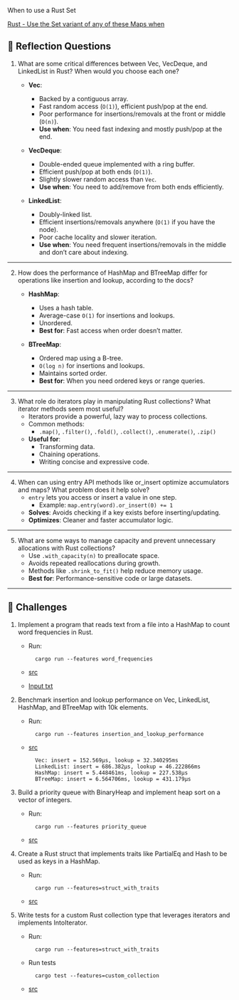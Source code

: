 When to use a Rust Set

[Rust - Use the Set variant of any of these Maps when](https://doc.rust-lang.org/std/collections/index.html#use-the-set-variant-of-any-of-these-maps-when)

## 🧠 **Reflection Questions**

1. What are some critical differences between Vec, VecDeque, and LinkedList in Rust? When would you choose each one?
    - **Vec**:
        - Backed by a contiguous array.
        - Fast random access (`O(1)`), efficient push/pop at the end.
        - Poor performance for insertions/removals at the front or middle (`O(n)`).
        - **Use when**: You need fast indexing and mostly push/pop at the end.

    - **VecDeque**:
        - Double-ended queue implemented with a ring buffer.
        - Efficient push/pop at both ends (`O(1)`).
        - Slightly slower random access than `Vec`.
        - **Use when**: You need to add/remove from both ends efficiently.

    - **LinkedList**:
        - Doubly-linked list.
        - Efficient insertions/removals anywhere (`O(1)` if you have the node).
        - Poor cache locality and slower iteration.
        - **Use when**: You need frequent insertions/removals in the middle and don’t care about indexing.

---

2. How does the performance of HashMap and BTreeMap differ for operations like insertion and lookup, according to the docs?
    - **HashMap**:
        - Uses a hash table.
        - Average-case `O(1)` for insertions and lookups.
        - Unordered.
        - **Best for**: Fast access when order doesn’t matter.

    - **BTreeMap**:
        - Ordered map using a B-tree.
        - `O(log n)` for insertions and lookups.
        - Maintains sorted order.
        - **Best for**: When you need ordered keys or range queries.

---

3. What role do iterators play in manipulating Rust collections? What iterator methods seem most useful?
    - Iterators provide a powerful, lazy way to process collections.
    - Common methods:
        - `.map()`, `.filter()`, `.fold()`, `.collect()`, `.enumerate()`, `.zip()`
    - **Useful for**:
        - Transforming data.
        - Chaining operations.
        - Writing concise and expressive code.

---

4. When can using entry API methods like or_insert optimize accumulators and maps? What problem does it help solve?
    - `entry` lets you access or insert a value in one step.
        - Example: `map.entry(word).or_insert(0) += 1`
    - **Solves**: Avoids checking if a key exists before inserting/updating.
    - **Optimizes**: Cleaner and faster accumulator logic.

---

5. What are some ways to manage capacity and prevent unnecessary allocations with Rust collections?
    - Use `.with_capacity(n)` to preallocate space.
    - Avoids repeated reallocations during growth.
    - Methods like `.shrink_to_fit()` help reduce memory usage.
    - **Best for**: Performance-sensitive code or large datasets.

---

## 🧪 **Challenges**

1. Implement a program that reads text from a file into a HashMap to count word frequencies in Rust.
    * Run:

            cargo run --features word_frequencies
    
    * [src](src/word_frequencies.rs)
    * [Input txt](src/word_frequencies.txt)

2. Benchmark insertion and lookup performance on Vec, LinkedList, HashMap, and BTreeMap with 10k elements.
    * Run:

            cargo run --features insertion_and_lookup_performance
    
    * [src](src/insertion_and_lookup_performance.rs)

            Vec: insert = 152.569µs, lookup = 32.340295ms
            LinkedList: insert = 686.382µs, lookup = 46.222866ms
            HashMap: insert = 5.448461ms, lookup = 227.538µs
            BTreeMap: insert = 6.564706ms, lookup = 431.179µs

3. Build a priority queue with BinaryHeap and implement heap sort on a vector of integers.
    * Run:

            cargo run --features priority_queue
    
    * [src](src/priority_queue.rs)

4. Create a Rust struct that implements traits like PartialEq and Hash to be used as keys in a HashMap.
    * Run:

            cargo run --features=struct_with_traits
    
    * [src](src/struct_with_traits.rs)

5. Write tests for a custom Rust collection type that leverages iterators and implements IntoIterator.
    * Run:

            cargo run --features=struct_with_traits

    * Run tests

            cargo test --features=custom_collection
    
    * [src](src/custom_collection.rs)

